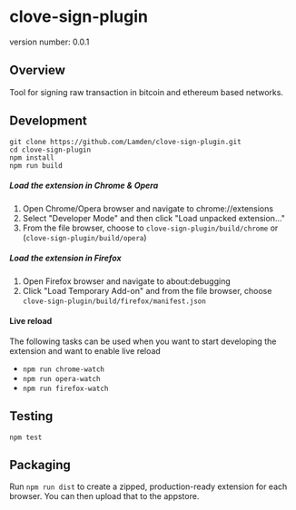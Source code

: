 # clove-sign-plugin

version number: 0.0.1

## Overview
Tool for signing raw transaction in bitcoin and ethereum based networks.


## Development
    git clone https://github.com/Lamden/clove-sign-plugin.git
    cd clove-sign-plugin
    npm install
    npm run build

##### Load the extension in Chrome & Opera
1. Open Chrome/Opera browser and navigate to chrome://extensions
2. Select "Developer Mode" and then click "Load unpacked extension..."
3. From the file browser, choose to `clove-sign-plugin/build/chrome` or (`clove-sign-plugin/build/opera`)


##### Load the extension in Firefox
1. Open Firefox browser and navigate to about:debugging
2. Click "Load Temporary Add-on" and from the file browser, choose `clove-sign-plugin/build/firefox/manifest.json`


#### Live reload
The following tasks can be used when you want to start developing the extension and want to enable live reload

- `npm run chrome-watch`
- `npm run opera-watch`
- `npm run firefox-watch`


## Testing

    npm test


## Packaging
Run `npm run dist` to create a zipped, production-ready extension for each browser. You can then upload that to the appstore.
